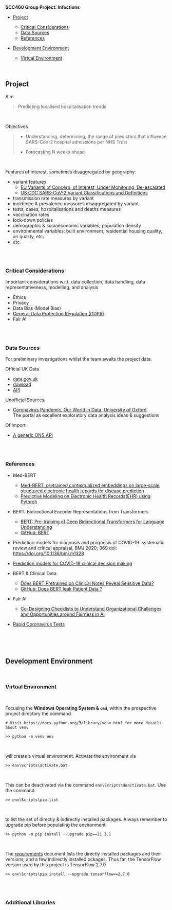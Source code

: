 
<br>

**SCC460 Group Project: Infections**

* [Project](#project)
  * [Critical Considerations](#critical-considerations)
  * [Data Sources](#data-sources)
  * [References](#references)
  
* [Development Environment](#development-environment)
  * [Virtual Environment](#virtual-environment)


<br>

## Project

Aim
> Predicting localised hospitalisation trends

<br>

Objectives
> * Understanding, determining, the range of predictors that influence SARS-CoV-2 hospital admissions per NHS Trust
> 
> * Forecasting N weeks ahead

<br>

Features of interest, sometimes disaggregated by geography:

* variant features
  * [EU Variants of Concern, of Interest, Under Monitoring, De-escalated](https://www.ecdc.europa.eu/en/covid-19/variants-concern)<br>
  * [US CDC SARS-CoV-2 Variant Classifications and Definitions](https://www.cdc.gov/coronavirus/2019-ncov/variants/variant-info.html)
* transmission rate measures by variant
* incidence & prevalence measures disaggregated by variant  
* tests, cases, hospitalisations and deaths measures
* vaccination rates
* lock-down policies
* demographic & socioeconomic variables; population density
* environmental variables; built environment, residential housing quality, air quality, etc.
* etc

<br>
<br>

### Critical Considerations

Important considerations w.r.t. data collection, data handling, data representativeness, modelling, and analysis

* Ethics
* Privacy
* Data Bias (Model Bias)
* [General Data Protection Regulation (GDPR)](https://gdpr-info.eu)
* Fair AI

<br>
<br>

### Data Sources

For preliminary investigations whilst the team awaits the project data.

Official UK Data
* [data.gov.uk](https://coronavirus.data.gov.uk)
* [dowload](https://coronavirus.data.gov.uk/details/download)
* [API](https://coronavirus.data.gov.uk/details/developers-guide)

Unofficial Sources
* [Coronavirus Pandemic, Our World in Data, University of Oxford](https://ourworldindata.org/coronavirus)<br>The portal as excellent exploratory data analysis ideas & suggestions

Of import
* [A generic ONS API](https://developer.ons.gov.uk)

<br>
<br>

### References

* Med-BERT
  * [Med-BERT: pretrained contextualized embeddings on large-scale structured electronic health records for disease prediction](https://www.nature.com/articles/s41746-021-00455-y)
  * [Predictive Modeling on Electronic Health Records(EHR) using Pytorch](https://github.com/ZhiGroup/pytorch_ehr)

* BERT: Bidirectional Encoder Representations from Transformers
  * [BERT: Pre-training of Deep Bidirectional Transformers for Language Understanding](https://arxiv.org/abs/1810.04805)
  * [GitHub: BERT](https://github.com/google-research/bert)
  
* Prediction models for diagnosis and prognosis of COVID-19: systematic review and critical appraisal, BMJ 2020; 369
  doi: https://doi.org/10.1136/bmj.m1328

* [Prediction models for COVID-19 clinical decision making](https://www.thelancet.com/journals/landig/article/PIIS2589-7500(20)30226-0/fulltext) 

* BERT & Clinical Data
  * [Does BERT Pretrained on Clinical Notes Reveal Sensitive Data?](https://aclanthology.org/2021.naacl-main.73.pdf)
  * [GitHub: Does BERT leak Patient Data ?](https://github.com/elehman16/exposing_patient_data_release)

* Fair AI
  * [Co-Designing Checklists to Understand Organizational Challenges and Opportunities around Fairness in AI](https://dl.acm.org/doi/10.1145/3313831.3376445)
  
* [Rapid Coronavirus Tests](https://www.gov.uk/government/news/roll-out-of-2-new-rapid-coronavirus-tests-ahead-of-winter)


<br>
<br>
<br>

## Development Environment

<br>

### Virtual Environment

<br>

Focusing the **Windows Operating System & `cmd`**, within the prospective project directory the command

```
# Visit https://docs.python.org/3/library/venv.html for more details about venv

>> python -m venv env

```

<br>

will create a virtual environment.  Activate the environment via

```
>> env\Scripts\activate.bat
```

<br>

This can be deactivated via the command `env\Scripts\deactivate.bat`.  Use the command

```
>> env\Scripts\pip list
```

<br>

to list the set of directly & indirectly installed packages.  Always remember to upgrade pip before populating the environment

```
>> python -m pip install --upgrade pip==21.3.1
```

<br>

The [requirements](requirements.txt) document lists the directly installed packages and their versions; and a few
indirectly installed pckages.  Thus far, the TensorFlow version used by this project is TensorFlow 2.7.0

```
>> env\Scripts\pip install --upgrade tensorflow==2.7.0
```

<br>
<br>

### Additional Libraries




<br>
<br>
<br>
<br>

<br>
<br>
<br>
<br>


